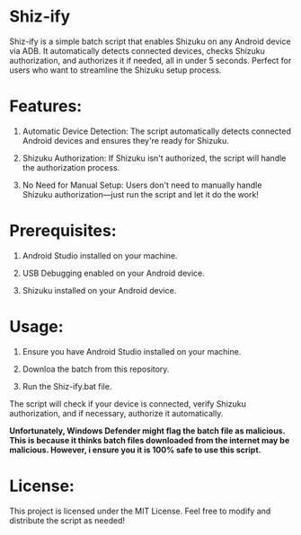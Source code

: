 # Shiz-ify
Shiz-ify is a simple batch script that enables Shizuku on any Android device via ADB. It automatically detects connected devices, checks Shizuku authorization, and authorizes it if needed, all in under 5 seconds. Perfect for users who want to streamline the Shizuku setup process.
# Features:

1. Automatic Device Detection: The script automatically detects connected Android devices and ensures they're ready for Shizuku.

2. Shizuku Authorization: If Shizuku isn't authorized, the script will handle the authorization process.

3. No Need for Manual Setup: Users don't need to manually handle Shizuku authorization—just run the script and let it do the work!

# Prerequisites:

1. Android Studio installed on your machine.
  
2. USB Debugging enabled on your Android device.

3. Shizuku installed on your Android device.

# Usage:

1. Ensure you have Android Studio installed on your machine.

2. Downloa the batch from this repository.

3. Run the Shiz-ify.bat file.

The script will check if your device is connected, verify Shizuku authorization, and if necessary, authorize it automatically.

**Unfortunately, Windows Defender might flag the batch file as malicious. This is because it thinks batch files downloaded from the internet may be malicious. However, i ensure you it is 100% safe to use this script.**
# License:
This project is licensed under the MIT License. Feel free to modify and distribute the script as needed!
